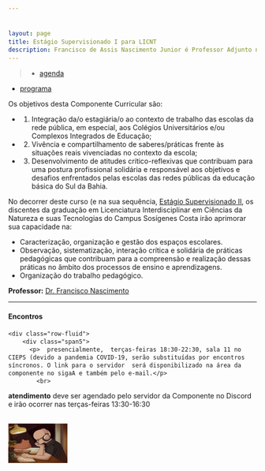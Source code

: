 ```yaml
---


layout: page
title: Estágio Supervisionado I para LICNT
description: Francisco de Assis Nascimento Junior é Professor Adjunto no Campus Sosígenes Costa da Universidade Federal do Sul da Bahia, em Porto Seguro (BA); onde atua na formação de professores e pesquisa as relações entre identidade de gênero/relações étnico-raciais no Ensino de Ciências através das Histórias em Quadrinhos de Super-Heróis
---
```

>- [agenda](https://itxesco.github.io/aulas/ISC0180/agenda.html)
- [programa](https://itxesco.github.io/aulas/ISC0180/programa.html)


Os objetivos desta Componente Curricular são:
- 1. Integração da/o estagiária/o ao contexto de trabalho das escolas da rede pública, em especial, aos Colégios Universitários e/ou Complexos Integrados de Educação;
- 2. Vivência e compartilhamento de saberes/práticas frente às situações reais vivenciadas no contexto da escola;
- 3. Desenvolvimento de atitudes crítico-reflexivas que contribuam para uma postura profissional solidária e responsável aos objetivos e desafios enfrentados pelas escolas das redes públicas da educação básica do Sul da Bahia.

No decorrer deste curso (e na sua sequência, [Estágio Supervisionado II](https://itxesco.github.io/aulas/ISC0204/index.html), os discentes da graduação em Licenciatura Interdisciplinar em Ciências da Natureza e suas Tecnologias do Campus Sosígenes Costa irão aprimorar sua capacidade na:
- Caracterização, organização e gestão dos espaços escolares.
- Observação, sistematização, interação crítica e solidária de práticas pedagógicas que contribuam para a compreensão e realização dessas práticas no âmbito dos processos de ensino e aprendizagens.
- Organização do trabalho pedagógico.


**Professor:** [Dr. Francisco Nascimento](https://itxesco.github.io/pages/about.html)

---

<div class="container">
<h4><a name="contact"></a>Encontros</h4>

    <div class="row-fluid">
        <div class="span5">
          <p>  presencialmente,  terças-feiras 18:30-22:30, sala 11 no CIEPS (devido a pandemia COVID-19, serão substituídas por encontros síncronos. O link para o servidor  será disponibilizado na área da componente no sigaA e também pelo e-mail.</p>
            <br>
<p> <b>atendimento</b>
deve ser agendado pelo servidor da Componente no Discord e irão ocorrer nas terças-feiras 13:30-16:30 </p>
<br/>


</div>
            <div class="span2">
                     <a href="https://youtu.be/5qap5aO4i9A" target="_blank">
                       <img src="/assets/figuras/perfil_lo_fi.jpeg" alt="estudar ouvindo lofi hip hop é relaxante e auxilia sua concentração." width=120 height=80 title="Prof. Dr. Francisco Nascimento" alt="Francisco de Assis Nascimento Junior">
                     </a>
                   </div>
          </div>
</div>
